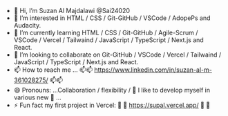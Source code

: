 - 👋 Hi, I’m Suzan Al Majdalawi @Sai24020
- 👀 I’m interested in  HTML / CSS / Git-GitHub / VSCode / AdopePs and Audacity.
- 🌱 I’m currently learning HTML / CSS / Git-GitHub / Agile-Scrum / VSCode / Vercel / Tailwaind / JavaScript / TypeScript / Next.js and React.
- 💞️ I’m looking to collaborate on Git-GitHub / VSCode / Vercel / Tailwaind / JavaScript / TypeScript / Next.js and React.
- 📫 How to reach me ... 📫📫 https://www.linkedin.com/in/suzan-al-m-361028275/ 📫📫
- 😄 Pronouns: ...Collaboration / flexibility / 👀 I like to develop myself in various new 👀 ...
- ⚡ Fun fact my first project in Vercel:  🚀 🚀 https://supal.vercel.app/  🚀 🚀

<!---
Sai24020/Sai24020 is a ✨ special ✨ repository because its `README.md` (this file) appears on your GitHub profile.
You can click the Preview link to take a look at your changes.
--->
